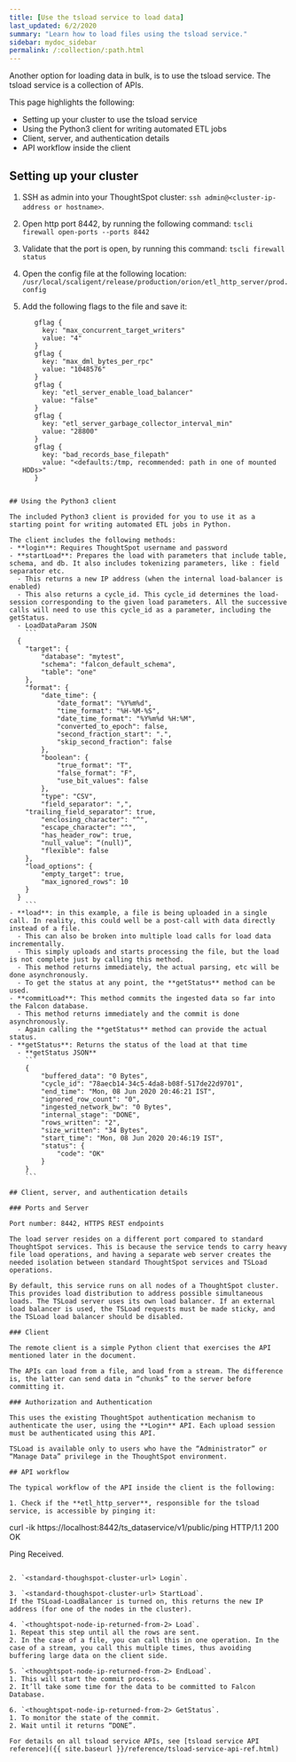 ```yaml
---
title: [Use the tsload service to load data]
last_updated: 6/2/2020
summary: "Learn how to load files using the tsload service."
sidebar: mydoc_sidebar
permalink: /:collection/:path.html
---
```

Another option for loading data in bulk, is to use the tsload service. The tsload service is a collection of APIs.

This page highlights the following:
- Setting up your cluster to use the tsload service
- Using the Python3 client for writing automated ETL jobs
- Client, server, and authentication details
- API workflow inside the client

## Setting up your cluster

1. SSH as admin into your ThoughtSpot cluster: `ssh admin@<cluster-ip-address or hostname>`.

2. Open http port 8442, by running the following command:
   `tscli firewall open-ports --ports 8442`

3. Validate that the port is open, by running this command:
   `tscli firewall status`

4. Open the config file at the following location:
   `/usr/local/scaligent/release/production/orion/etl_http_server/prod.config`  

5. Add the following flags to the file and save it:
   ```
      gflag {
        key: "max_concurrent_target_writers"
        value: "4"
      }
      gflag {
        key: "max_dml_bytes_per_rpc"
        value: "1048576"
      }
      gflag {
        key: "etl_server_enable_load_balancer"
        value: "false"
      }
      gflag {
        key: "etl_server_garbage_collector_interval_min"
        value: "28800"
      }
      gflag {
        key: "bad_records_base_filepath"
        value: "<defaults:/tmp, recommended: path in one of mounted HDDs>"
      }
```  

## Using the Python3 client

The included Python3 client is provided for you to use it as a starting point for writing automated ETL jobs in Python.

The client includes the following methods:
- **login**: Requires ThoughtSpot username and password
- **startLoad**: Prepares the load with parameters that include table, schema, and db. It also includes tokenizing parameters, like : field separator etc.
  - This returns a new IP address (when the internal load-balancer is enabled)
  - This also returns a cycle_id. This cycle_id determines the load-session corresponding to the given load parameters. All the successive calls will need to use this cycle_id as a parameter, including the getStatus.
  - LoadDataParam JSON
    ```
  {
	"target": {
		"database": "mytest",
		"schema": "falcon_default_schema",
		"table": "one"
	},
	"format": {
		"date_time": {
			"date_format": "%Y%m%d",
			"time_format": "%H-%M-%S",
			"date_time_format": "%Y%m%d %H:%M",
			"converted_to_epoch": false,
			"second_fraction_start": ".",
			"skip_second_fraction": false
		},
		"boolean": {
			"true_format": "T",
			"false_format": "F",
			"use_bit_values": false
		},
		"type": "CSV",
		"field_separator": ",",
    "trailing_field_separator": true,
		"enclosing_character": "^",
		"escape_character": "^",
		"has_header_row": true,
		"null_value": “(null)”,
		"flexible": false
  	},
  	"load_options": {
  		"empty_target": true,
  		"max_ignored_rows": 10
  	}
  }
    ```
- **load**: in this example, a file is being uploaded in a single call. In reality, this could well be a post-call with data directly instead of a file.
  - This can also be broken into multiple load calls for load data incrementally.
  - This simply uploads and starts processing the file, but the load is not complete just by calling this method.
  - This method returns immediately, the actual parsing, etc will be done asynchronously.
  - To get the status at any point, the **getStatus** method can be used.
- **commitLoad**: This method commits the ingested data so far into the Falcon database.
  - This method returns immediately and the commit is done asynchronously.
  - Again calling the **getStatus** method can provide the actual status.
- **getStatus**: Returns the status of the load at that time
  - **getStatus JSON**
    ```
    {
    	"buffered_data": "0 Bytes",
    	"cycle_id": "78aecb14-34c5-4da8-b08f-517de22d9701",
    	"end_time": "Mon, 08 Jun 2020 20:46:21 IST",
    	"ignored_row_count": "0",
    	"ingested_network_bw": "0 Bytes",
    	"internal_stage": "DONE",
    	"rows_written": "2",
    	"size_written": "34 Bytes",
    	"start_time": "Mon, 08 Jun 2020 20:46:19 IST",
    	"status": {
    		"code": "OK"
    	}
    }
    ```

## Client, server, and authentication details

### Ports and Server

Port number: 8442, HTTPS REST endpoints

The load server resides on a different port compared to standard ThoughtSpot services. This is because the service tends to carry heavy file load operations, and having a separate web server creates the needed isolation between standard ThoughtSpot services and TSLoad operations.

By default, this service runs on all nodes of a ThoughtSpot cluster. This provides load distribution to address possible simultaneous loads. The TSLoad server uses its own load balancer. If an external load balancer is used, the TSLoad requests must be made sticky, and the TSLoad load balancer should be disabled.

### Client

The remote client is a simple Python client that exercises the API mentioned later in the document.

The APIs can load from a file, and load from a stream. The difference is, the latter can send data in “chunks” to the server before committing it.

### Authorization and Authentication

This uses the existing ThoughtSpot authentication mechanism to authenticate the user, using the **Login** API. Each upload session must be authenticated using this API.

TSLoad is available only to users who have the “Administrator” or “Manage Data” privilege in the ThoughtSpot environment.

## API workflow

The typical workflow of the API inside the client is the following:

1. Check if the **etl_http_server**, responsible for the tsload service, is accessible by pinging it:
   ```
   curl -ik https://localhost:8442/ts_dataservice/v1/public/ping
   HTTP/1.1 200 OK

   Ping Received.
   ```

2. `<standard-thoughspot-cluster-url> Login`.

3. `<standard-thoughspot-cluster-url> StartLoad`.
   If the TSLoad-LoadBalancer is turned on, this returns the new IP address (for one of the nodes in the cluster).

4. `<thoughtspot-node-ip-returned-from-2> Load`.
   1. Repeat this step until all the rows are sent.
   2. In the case of a file, you can call this in one operation. In the case of a stream, you call this multiple times, thus avoiding buffering large data on the client side.

5. `<thoughtspot-node-ip-returned-from-2> EndLoad`.
   1. This will start the commit process.
   2. It’ll take some time for the data to be committed to Falcon Database.

6. `<thoughtspot-node-ip-returned-from-2> GetStatus`.
   1. To monitor the state of the commit.
   2. Wait until it returns “DONE”.

For details on all tsload service APIs, see [tsload service API reference]({{ site.baseurl }}/reference/tsload-service-api-ref.html)   
